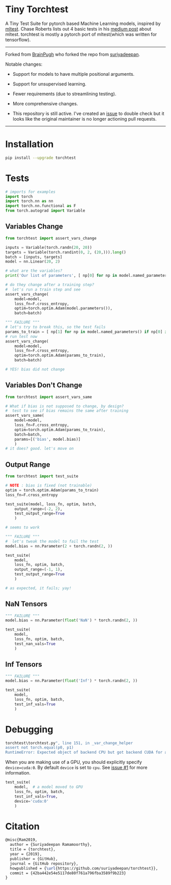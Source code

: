 # Tiny Torchtest

A Tiny Test Suite for pytorch based Machine Learning models, inspired by
[mltest](https://github.com/Thenerdstation/mltest/blob/master/mltest/mltest.py).
Chase Roberts lists out 4 basic tests in his [medium
post](https://medium.com/@keeper6928/mltest-automatically-test-neural-network-models-in-one-function-call-eb6f1fa5019d)
about mltest. torchtest is mostly a pytorch port of mltest(which was
written for tensorflow).

--- 

Forked from [BrainPugh](https://github.com/BrianPugh/torchtest) who
forked the repo from
[suriyadeepan](https://github.com/suriyadeepan/torchtest).

Notable changes:

-   Support for models to have multiple positional arguments.

-   Support for unsupervised learning.

-   Fewer requirements (due to streamlining testing).

-   More comprehensive changes.

-   This repository is still active. I've created an
    [issue](https://github.com/suriyadeepan/torchtest/issues/6) to
    double check but it looks like the original maintainer is no longer
    actioning pull requests.

---

# Installation

``` bash
pip install --upgrade torchtest
```

# Tests

``` python
# imports for examples
import torch
import torch.nn as nn
import torch.nn.functional as F
from torch.autograd import Variable
```

## Variables Change

``` python
from torchtest import assert_vars_change

inputs = Variable(torch.randn(20, 20))
targets = Variable(torch.randint(0, 2, (20,))).long()
batch = [inputs, targets]
model = nn.Linear(20, 2)

# what are the variables?
print('Our list of parameters', [ np[0] for np in model.named_parameters() ])

# do they change after a training step?
#  let's run a train step and see
assert_vars_change(
    model=model,
    loss_fn=F.cross_entropy,
    optim=torch.optim.Adam(model.parameters()),
    batch=batch)
```

``` python
""" FAILURE """
# let's try to break this, so the test fails
params_to_train = [ np[1] for np in model.named_parameters() if np[0] is not 'bias' ]
# run test now
assert_vars_change(
    model=model,
    loss_fn=F.cross_entropy,
    optim=torch.optim.Adam(params_to_train),
    batch=batch)

# YES! bias did not change
```

## Variables Don't Change

``` python
from torchtest import assert_vars_same

# What if bias is not supposed to change, by design?
#  test to see if bias remains the same after training
assert_vars_same(
    model=model,
    loss_fn=F.cross_entropy,
    optim=torch.optim.Adam(params_to_train),
    batch=batch,
    params=[('bias', model.bias)]
    )
# it does? good. let's move on
```

## Output Range

``` python
from torchtest import test_suite

# NOTE : bias is fixed (not trainable)
optim = torch.optim.Adam(params_to_train)
loss_fn=F.cross_entropy

test_suite(model, loss_fn, optim, batch,
    output_range=(-2, 2),
    test_output_range=True
    )

# seems to work
```

``` python
""" FAILURE """
#  let's tweak the model to fail the test
model.bias = nn.Parameter(2 + torch.randn(2, ))

test_suite(
    model,
    loss_fn, optim, batch,
    output_range=(-1, 1),
    test_output_range=True
    )

# as expected, it fails; yay!
```

## NaN Tensors

``` python
""" FAILURE """
model.bias = nn.Parameter(float('NaN') * torch.randn(2, ))

test_suite(
    model,
    loss_fn, optim, batch,
    test_nan_vals=True
    )
```

## Inf Tensors

``` python
""" FAILURE """
model.bias = nn.Parameter(float('Inf') * torch.randn(2, ))

test_suite(
    model,
    loss_fn, optim, batch,
    test_inf_vals=True
    )
```

# Debugging

``` bash
torchtest\torchtest.py", line 151, in _var_change_helper
assert not torch.equal(p0, p1)
RuntimeError: Expected object of backend CPU but got backend CUDA for argument #2 'other'
```

When you are making use of a GPU, you should explicitly specify
`device=cuda:0`. By default `device` is set to `cpu`. See [issue
#1](https://github.com/suriyadeepan/torchtest/issues/1) for more
information.

``` python
test_suite(
    model,  # a model moved to GPU
    loss_fn, optim, batch,
    test_inf_vals=True,
    device='cuda:0'
    )
```

# Citation

``` tex
@misc{Ram2019,
  author = {Suriyadeepan Ramamoorthy},
  title = {torchtest},
  year = {2019},
  publisher = {GitHub},
  journal = {GitHub repository},
  howpublished = {\url{https://github.com/suriyadeepan/torchtest}},
  commit = {42ba442e54e5117de80f761a796fba3589f9b223}
}
```
